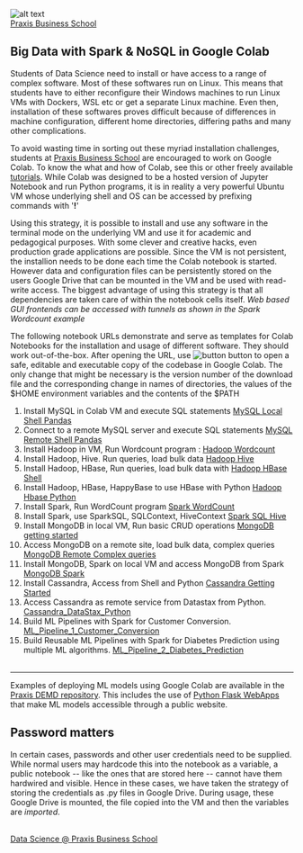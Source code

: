 ![alt text](https://4.bp.blogspot.com/-gbL5nZDkpFQ/XScFYwoTEII/AAAAAAAAAGY/CcVb_HDLwvs2Brv5T4vSsUcz7O4r2Q79ACK4BGAYYCw/s1600/kk3-header00-beta.png)<br>
[Praxis Business School](https://praxis.ac.in)<br>
## Big Data with Spark & NoSQL in Google Colab

Students of Data Science need to install or have access to a range of complex software. Most of these softwares run on Linux. This means that students have to either reconfigure their Windows machines to run Linux VMs with Dockers, WSL etc or get a separate Linux machine. Even then, installation of these softwares proves difficult because of differences in machine configuration, different home directories, differing paths and many other complications. <br>

To avoid wasting time in sorting out these myriad installation challenges, students at [Praxis Business School](https://praxis.ac.in) are encouraged to work on Google Colab. To know the what and how of Colab, see this or other freely available [tutorials](https://towardsdatascience.com/intro-to-google-colab-for-data-analytics-da5e3a37af8a). While Colab was designed to be a hosted version of Jupyter Notebook and run Python programs, it is in reality a very powerful Ubuntu VM whose underlying shell and OS can be accessed by prefixing commands with '__!__' <br>

Using this strategy, it is possible to install and use any software in the terminal mode on the underlying VM and use it for academic and pedagogical purposes. With some clever and creative hacks, even production grade applications are possible.  Since the VM is not persistent, the installion needs to be done each time the Colab notebook is started. However data and configuration files can be persistently stored on the users Google Drive that can be mounted in the VM and be used with read-write access. The biggest advantage of using this strategy is that all dependencies are taken care of within the notebook cells itself. _Web based GUI frontends can be accessed with tunnels as shown in the Spark Wordcount example_ <br>

The following notebook URLs demonstrate and serve as templates for Colab Notebooks for the installation and usage of different software. They should work out-of-the-box. After opening the URL, use ![button](https://camo.githubusercontent.com/52feade06f2fecbf006889a904d221e6a730c194/68747470733a2f2f636f6c61622e72657365617263682e676f6f676c652e636f6d2f6173736574732f636f6c61622d62616467652e737667) button to open a safe, editable and executable copy of the codebase in Google Colab. The only change that might be necessary is the version number of the download file and the corresponding change in names of directories, the values of the $HOME environment variables and the contents of the $PATH <br>

1. Install MySQL in Colab VM and execute SQL statements [MySQL Local Shell Pandas](https://github.com/prithwis/KKolab/blob/main/KK_A1_MySQL_Local_Shell_Pandas.ipynb)
2. Connect to a remote MySQL server and execute SQL statements [MySQL Remote Shell Pandas](https://github.com/prithwis/KKolab/blob/main/KK_A2_MySQL_Remote_Shell_Pandas.ipynb)
3. Install Hadoop in VM, Run Wordcount program : [Hadoop Wordcount](https://github.com/prithwis/KKolab/blob/main/KK_B1_Hadoop_WordCount.ipynb)
4. Install Hadoop, Hive. Run queries, load bulk data [Hadoop Hive](https://github.com/prithwis/KKolab/blob/main/KK_B2_Hadoop_and_Hive.ipynb)
5. Install Hadoop, HBase, Run queries, load bulk data with [Hadoop HBase Shell](https://github.com/prithwis/KKolab/blob/main/KK_B3_Hadoop_HBase.ipynb)
6. Install Hadoop, HBase, HappyBase to use HBase with Python [Hadoop Hbase Python](https://github.com/Praxis-QR/BDSN/blob/main/KK_B3A_Hadoop_HBase_with_Python.ipynb)
7. Install Spark, Run WordCount program [Spark WordCount](https://github.com/prithwis/KKolab/blob/main/KK_C2_Spark_WordCount.ipynb)
8. Install Spark, use SparkSQL, SQLContext, HiveContext [Spark SQL Hive](https://github.com/prithwis/KKolab/blob/main/KK_C1_SparkSQL_SQLContext_HiveContext.ipynb)
9. Install MongoDB in local VM, Run basic CRUD operations [MongoDB getting started](https://github.com/prithwis/KKolab/blob/main/KK_D1_MongoDB_Local_CRUD_operations.ipynb)
10. Access MongoDB on a remote site, load bulk data, complex queries [MongoDB Remote Complex queries](https://github.com/prithwis/KKolab/blob/main/KK_D2_MongoDB_Remote_Complex_Queries.ipynb)
11. Install MongoDB, Spark on local VM and access MongoDB from Spark [MongoDB Spark](https://github.com/prithwis/KKolab/blob/main/KK_D3_MongoDB_Spark.ipynb)
12. Install Cassandra, Access from Shell and Python [Cassandra Getting Started](https://github.com/prithwis/KKolab/blob/main/KK_E1_Cassandra_Getting_Started.ipynb)
13. Access Cassandra as remote service from Datastax from Python. [Cassandra_DataStax_Python](https://github.com/Praxis-QR/BDSN/blob/main/Cassandra_DataStax_Python.ipynb)
14. Build ML Pipelines with Spark for Customer Conversion. [ML_Pipeline_1_Customer_Conversion](https://github.com/Praxis-QR/BDSN/blob/main/ML_Pipeline_1_Customer_Conversion.ipynb)
15. Build Reusable ML Pipelines with Spark for Diabetes Prediction using multiple ML algorithms. [ML_Pipeline_2_Diabetes_Prediction](https://github.com/Praxis-QR/BDSN/blob/main/ML_Pipeline_2_Diabetes_Prediction.ipynb)<br><br>
***
Examples of deploying ML models using Google Colab are available in the [Praxis DEMD repository](https://github.com/Praxis-QR/DEMD). This includes the use of [Python Flask WebApps](https://github.com/Praxis-QR/DEMD/blob/main/WebApps_V2_1_in_Colab.ipynb) that make ML models accessible through a public website.

## Password matters
In certain cases, passwords and other user credentials need to be supplied. While normal users may hardcode this into the notebook as a variable, a public notebook -- like the ones that are stored here -- cannot have them hardwired and visible. Hence in these cases, we have taken the strategy of storing the credentials as .py files in Google Drive. During usage, these Google Drive is mounted, the file copied into the VM and then the variables are _imported_. <br> <br>


[Data Science @ Praxis Business School](https://praxis.ac.in)<br>
